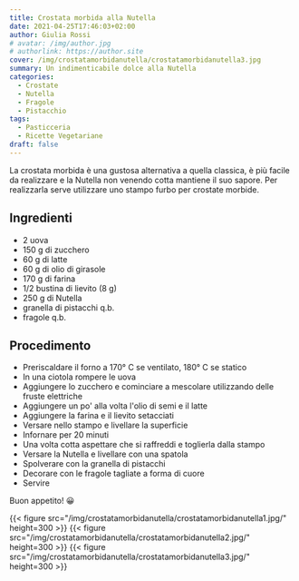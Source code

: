 ```yaml
---
title: Crostata morbida alla Nutella
date: 2021-04-25T17:46:03+02:00
author: Giulia Rossi
# avatar: /img/author.jpg
# authorlink: https://author.site
cover: /img/crostatamorbidanutella/crostatamorbidanutella3.jpg
summary: Un indimenticabile dolce alla Nutella
categories:
  - Crostate
  - Nutella
  - Fragole
  - Pistacchio
tags:
  - Pasticceria
  - Ricette Vegetariane
draft: false
---
```


La crostata morbida è una gustosa alternativa a quella classica, è più facile da realizzare e la Nutella non venendo cotta mantiene il suo sapore.
Per realizzarla serve utilizzare uno stampo furbo per crostate morbide.

## Ingredienti

* 2 uova
* 150 g di zucchero
* 60 g di latte
* 60 g di olio di girasole
* 170 g di farina
* 1/2 bustina di lievito (8 g)
* 250 g di Nutella
* granella di pistacchi q.b.
* fragole q.b.

## Procedimento

* Preriscaldare il forno a 170° C se ventilato, 180° C se statico
* In una ciotola rompere le uova
* Aggiungere lo zucchero e cominciare a mescolare utilizzando delle fruste elettriche
* Aggiungere un po' alla volta l'olio di semi e il latte
* Aggiungere la farina e il lievito setacciati
* Versare nello stampo e livellare la superficie
* Infornare per 20 minuti
* Una volta cotta aspettare che si raffreddi e toglierla dalla stampo
* Versare la Nutella e livellare con una spatola
* Spolverare con la granella di pistacchi
* Decorare con le fragole tagliate a forma di cuore
* Servire

Buon appetito! 😀

{{< figure src="/img/crostatamorbidanutella/crostatamorbidanutella1.jpg/" height=300  >}}
{{< figure src="/img/crostatamorbidanutella/crostatamorbidanutella2.jpg/" height=300  >}}
{{< figure src="/img/crostatamorbidanutella/crostatamorbidanutella3.jpg/" height=300  >}}